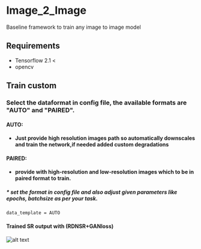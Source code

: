 # Image_2_Image
Baseline framework to train any image to image model

## Requirements
* Tensorflow 2.1 <
* opencv

## Train custom
### Select the dataformat in config file, the available formats are "AUTO" and "PAIRED".
#### AUTO:
* #### Just provide high resolution images path so automatically downscales and train the network,if needed added custom degradations
#### PAIRED:
* #### provide with high-resolution and low-resolution images which to be in paired format to train. 
##### * set the format in config file and also adjust given parameters like epochs, batchsize as per your task.

``` 
data_template = AUTO
``` 


#### Trained SR output with (RDNSR+GANloss)
![alt text](https://github.com/anish9/Image_2_Image/blob/master/asset/i1.png)

